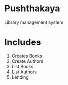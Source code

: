 # Pushthakaya

Library management system


# Includes

1. Creates Books
2. Create Authors
3. List Books
4. List Authors
5. Lending

